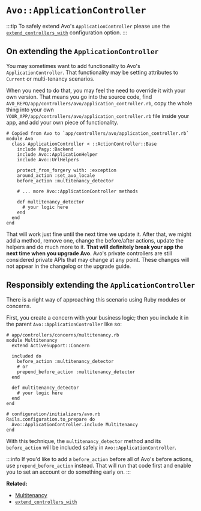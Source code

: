 # `Avo::ApplicationController`

:::tip
To safely extend Avo's `ApplicationController` please use the [`extend_controllers_with`](./customization#extend_controllers_with) configuration option.
:::

## On extending the `ApplicationController`

You may sometimes want to add functionality to Avo's `ApplicationController`. That functionality may be setting attributes to `Current` or multi-tenancy scenarios.

When you need to do that, you may feel the need to override it with your own version. That means you go into the source code, find `AVO_REPO/app/controllers/avo/application_controller.rb`, copy the whole thing into your own `YOUR_APP/app/controllers/avo/application_controller.rb` file inside your app, and add your own piece of functionality.

```ruby{10,14-16}
# Copied from Avo to `app/controllers/avo/application_controller.rb`
module Avo
  class ApplicationController < ::ActionController::Base
    include Pagy::Backend
    include Avo::ApplicationHelper
    include Avo::UrlHelpers

    protect_from_forgery with: :exception
    around_action :set_avo_locale
    before_action :multitenancy_detector

    # ... more Avo::ApplicationController methods

    def multitenancy_detector
      # your logic here
    end
  end
end
```

That will work just fine until the next time we update it. After that, we might add a method, remove one, change the before/after actions, update the helpers and do much more to it.
**That will definitely break your app the next time when you upgrade Avo**. Avo's private controllers are still considered private APIs that may change at any point. These changes will not appear in the changelog or the upgrade guide.

## Responsibly extending the `ApplicationController`

There is a right way of approaching this scenario using Ruby modules or concerns.

First, you create a concern with your business logic; then you include it in the parent `Avo::ApplicationController` like so:

```ruby{5-7,9-11,15-18}
# app/controllers/concerns/multitenancy.rb
module Multitenancy
  extend ActiveSupport::Concern

  included do
    before_action :multitenancy_detector
    # or
    prepend_before_action :multitenancy_detector
  end

  def multitenancy_detector
    # your logic here
  end
end

# configuration/initializers/avo.rb
Rails.configuration.to_prepare do
  Avo::ApplicationController.include Multitenancy
end
```

With this technique, the `multitenancy_detector` method and its `before_action` will be included safely in `Avo::ApplicationController`.

:::info
If you'd like to add a `before_action` before all of Avo's before actions, use `prepend_before_action` instead. That will run that code first and enable you to set an account or do something early on.
:::

**Related:**
  - [Multitenancy](./multitenancy)
  - [`extend_controllers_with`](./customization#extend_controllers_with)
